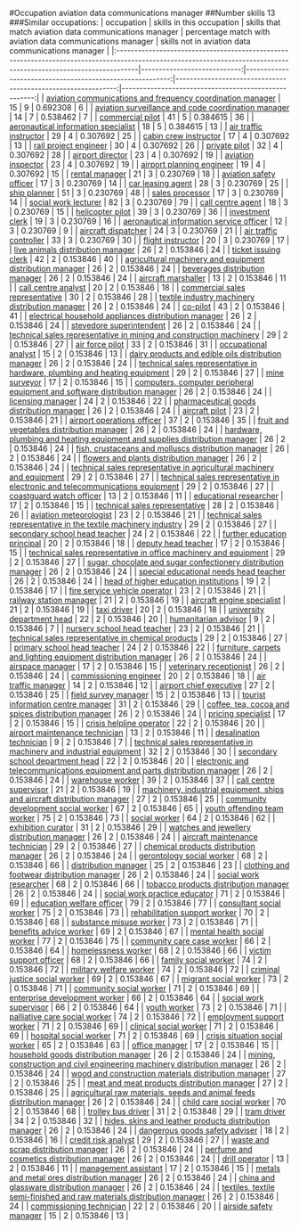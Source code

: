 #Occupation aviation data communications manager
##Number skills 13
###Similar occupations:
| occupation                                                                                                                                                        |   skills in this occupation |   skills that match aviation data communications manager |   percentage match with aviation data communications manager |   skills not in aviation data communications manager |
|:------------------------------------------------------------------------------------------------------------------------------------------------------------------|----------------------------:|---------------------------------------------------------:|-------------------------------------------------------------:|-----------------------------------------------------:|
| [aviation communications and frequency coordination manager](aviation_communications_and_frequency_coordination_manager.md)                                       |                          15 |                                                        9 |                                                     0.692308 |                                                    6 |
| [aviation surveillance and code coordination manager](aviation_surveillance_and_code_coordination_manager.md)                                                     |                          14 |                                                        7 |                                                     0.538462 |                                                    7 |
| [commercial pilot](commercial_pilot.md)                                                                                                                           |                          41 |                                                        5 |                                                     0.384615 |                                                   36 |
| [aeronautical information specialist](aeronautical_information_specialist.md)                                                                                     |                          18 |                                                        5 |                                                     0.384615 |                                                   13 |
| [air traffic instructor](air_traffic_instructor.md)                                                                                                               |                          29 |                                                        4 |                                                     0.307692 |                                                   25 |
| [cabin crew instructor](cabin_crew_instructor.md)                                                                                                                 |                          17 |                                                        4 |                                                     0.307692 |                                                   13 |
| [rail project engineer](rail_project_engineer.md)                                                                                                                 |                          30 |                                                        4 |                                                     0.307692 |                                                   26 |
| [private pilot](private_pilot.md)                                                                                                                                 |                          32 |                                                        4 |                                                     0.307692 |                                                   28 |
| [airport director](airport_director.md)                                                                                                                           |                          23 |                                                        4 |                                                     0.307692 |                                                   19 |
| [aviation inspector](aviation_inspector.md)                                                                                                                       |                          23 |                                                        4 |                                                     0.307692 |                                                   19 |
| [airport planning engineer](airport_planning_engineer.md)                                                                                                         |                          19 |                                                        4 |                                                     0.307692 |                                                   15 |
| [rental manager](rental_manager.md)                                                                                                                               |                          21 |                                                        3 |                                                     0.230769 |                                                   18 |
| [aviation safety officer](aviation_safety_officer.md)                                                                                                             |                          17 |                                                        3 |                                                     0.230769 |                                                   14 |
| [car leasing agent](car_leasing_agent.md)                                                                                                                         |                          28 |                                                        3 |                                                     0.230769 |                                                   25 |
| [ship planner](ship_planner.md)                                                                                                                                   |                          51 |                                                        3 |                                                     0.230769 |                                                   48 |
| [sales processor](sales_processor.md)                                                                                                                             |                          17 |                                                        3 |                                                     0.230769 |                                                   14 |
| [social work lecturer](social_work_lecturer.md)                                                                                                                   |                          82 |                                                        3 |                                                     0.230769 |                                                   79 |
| [call centre agent](call_centre_agent.md)                                                                                                                         |                          18 |                                                        3 |                                                     0.230769 |                                                   15 |
| [helicopter pilot](helicopter_pilot.md)                                                                                                                           |                          39 |                                                        3 |                                                     0.230769 |                                                   36 |
| [investment clerk](investment_clerk.md)                                                                                                                           |                          19 |                                                        3 |                                                     0.230769 |                                                   16 |
| [aeronautical information service officer](aeronautical_information_service_officer.md)                                                                           |                          12 |                                                        3 |                                                     0.230769 |                                                    9 |
| [aircraft dispatcher](aircraft_dispatcher.md)                                                                                                                     |                          24 |                                                        3 |                                                     0.230769 |                                                   21 |
| [air traffic controller](air_traffic_controller.md)                                                                                                               |                          33 |                                                        3 |                                                     0.230769 |                                                   30 |
| [flight instructor](flight_instructor.md)                                                                                                                         |                          20 |                                                        3 |                                                     0.230769 |                                                   17 |
| [live animals distribution manager](live_animals_distribution_manager.md)                                                                                         |                          26 |                                                        2 |                                                     0.153846 |                                                   24 |
| [ticket issuing clerk](ticket_issuing_clerk.md)                                                                                                                   |                          42 |                                                        2 |                                                     0.153846 |                                                   40 |
| [agricultural machinery and equipment distribution manager](agricultural_machinery_and_equipment_distribution_manager.md)                                         |                          26 |                                                        2 |                                                     0.153846 |                                                   24 |
| [beverages distribution manager](beverages_distribution_manager.md)                                                                                               |                          26 |                                                        2 |                                                     0.153846 |                                                   24 |
| [aircraft marshaller](aircraft_marshaller.md)                                                                                                                     |                          13 |                                                        2 |                                                     0.153846 |                                                   11 |
| [call centre analyst](call_centre_analyst.md)                                                                                                                     |                          20 |                                                        2 |                                                     0.153846 |                                                   18 |
| [commercial sales representative](commercial_sales_representative.md)                                                                                             |                          30 |                                                        2 |                                                     0.153846 |                                                   28 |
| [textile industry machinery distribution manager](textile_industry_machinery_distribution_manager.md)                                                             |                          26 |                                                        2 |                                                     0.153846 |                                                   24 |
| [co-pilot](co-pilot.md)                                                                                                                                           |                          43 |                                                        2 |                                                     0.153846 |                                                   41 |
| [electrical household appliances distribution manager](electrical_household_appliances_distribution_manager.md)                                                   |                          26 |                                                        2 |                                                     0.153846 |                                                   24 |
| [stevedore superintendent](stevedore_superintendent.md)                                                                                                           |                          26 |                                                        2 |                                                     0.153846 |                                                   24 |
| [technical sales representative in mining and construction machinery](technical_sales_representative_in_mining_and_construction_machinery.md)                     |                          29 |                                                        2 |                                                     0.153846 |                                                   27 |
| [air force pilot](air_force_pilot.md)                                                                                                                             |                          33 |                                                        2 |                                                     0.153846 |                                                   31 |
| [occupational analyst](occupational_analyst.md)                                                                                                                   |                          15 |                                                        2 |                                                     0.153846 |                                                   13 |
| [dairy products and edible oils distribution manager](dairy_products_and_edible_oils_distribution_manager.md)                                                     |                          26 |                                                        2 |                                                     0.153846 |                                                   24 |
| [technical sales representative in hardware, plumbing and heating equipment](technical_sales_representative_in_hardware,_plumbing_and_heating_equipment.md)       |                          29 |                                                        2 |                                                     0.153846 |                                                   27 |
| [mine surveyor](mine_surveyor.md)                                                                                                                                 |                          17 |                                                        2 |                                                     0.153846 |                                                   15 |
| [computers, computer peripheral equipment and software distribution manager](computers,_computer_peripheral_equipment_and_software_distribution_manager.md)       |                          26 |                                                        2 |                                                     0.153846 |                                                   24 |
| [licensing manager](licensing_manager.md)                                                                                                                         |                          24 |                                                        2 |                                                     0.153846 |                                                   22 |
| [pharmaceutical goods distribution manager](pharmaceutical_goods_distribution_manager.md)                                                                         |                          26 |                                                        2 |                                                     0.153846 |                                                   24 |
| [aircraft pilot](aircraft_pilot.md)                                                                                                                               |                          23 |                                                        2 |                                                     0.153846 |                                                   21 |
| [airport operations officer](airport_operations_officer.md)                                                                                                       |                          37 |                                                        2 |                                                     0.153846 |                                                   35 |
| [fruit and vegetables distribution manager](fruit_and_vegetables_distribution_manager.md)                                                                         |                          26 |                                                        2 |                                                     0.153846 |                                                   24 |
| [hardware, plumbing and heating equipment and supplies distribution manager](hardware,_plumbing_and_heating_equipment_and_supplies_distribution_manager.md)       |                          26 |                                                        2 |                                                     0.153846 |                                                   24 |
| [fish, crustaceans and molluscs distribution manager](fish,_crustaceans_and_molluscs_distribution_manager.md)                                                     |                          26 |                                                        2 |                                                     0.153846 |                                                   24 |
| [flowers and plants distribution manager](flowers_and_plants_distribution_manager.md)                                                                             |                          26 |                                                        2 |                                                     0.153846 |                                                   24 |
| [technical sales representative in agricultural machinery and equipment](technical_sales_representative_in_agricultural_machinery_and_equipment.md)               |                          29 |                                                        2 |                                                     0.153846 |                                                   27 |
| [technical sales representative in electronic and telecommunications equipment](technical_sales_representative_in_electronic_and_telecommunications_equipment.md) |                          29 |                                                        2 |                                                     0.153846 |                                                   27 |
| [coastguard watch officer](coastguard_watch_officer.md)                                                                                                           |                          13 |                                                        2 |                                                     0.153846 |                                                   11 |
| [educational researcher](educational_researcher.md)                                                                                                               |                          17 |                                                        2 |                                                     0.153846 |                                                   15 |
| [technical sales representative](technical_sales_representative.md)                                                                                               |                          28 |                                                        2 |                                                     0.153846 |                                                   26 |
| [aviation meteorologist](aviation_meteorologist.md)                                                                                                               |                          23 |                                                        2 |                                                     0.153846 |                                                   21 |
| [technical sales representative in the textile machinery industry](technical_sales_representative_in_the_textile_machinery_industry.md)                           |                          29 |                                                        2 |                                                     0.153846 |                                                   27 |
| [secondary school head teacher](secondary_school_head_teacher.md)                                                                                                 |                          24 |                                                        2 |                                                     0.153846 |                                                   22 |
| [further education principal](further_education_principal.md)                                                                                                     |                          20 |                                                        2 |                                                     0.153846 |                                                   18 |
| [deputy head teacher](deputy_head_teacher.md)                                                                                                                     |                          17 |                                                        2 |                                                     0.153846 |                                                   15 |
| [technical sales representative in office machinery and equipment](technical_sales_representative_in_office_machinery_and_equipment.md)                           |                          29 |                                                        2 |                                                     0.153846 |                                                   27 |
| [sugar, chocolate and sugar confectionery distribution manager](sugar,_chocolate_and_sugar_confectionery_distribution_manager.md)                                 |                          26 |                                                        2 |                                                     0.153846 |                                                   24 |
| [special educational needs head teacher](special_educational_needs_head_teacher.md)                                                                               |                          26 |                                                        2 |                                                     0.153846 |                                                   24 |
| [head of higher education institutions](head_of_higher_education_institutions.md)                                                                                 |                          19 |                                                        2 |                                                     0.153846 |                                                   17 |
| [fire service vehicle operator](fire_service_vehicle_operator.md)                                                                                                 |                          23 |                                                        2 |                                                     0.153846 |                                                   21 |
| [railway station manager](railway_station_manager.md)                                                                                                             |                          21 |                                                        2 |                                                     0.153846 |                                                   19 |
| [aircraft engine specialist](aircraft_engine_specialist.md)                                                                                                       |                          21 |                                                        2 |                                                     0.153846 |                                                   19 |
| [taxi driver](taxi_driver.md)                                                                                                                                     |                          20 |                                                        2 |                                                     0.153846 |                                                   18 |
| [university department head](university_department_head.md)                                                                                                       |                          22 |                                                        2 |                                                     0.153846 |                                                   20 |
| [humanitarian advisor](humanitarian_advisor.md)                                                                                                                   |                           9 |                                                        2 |                                                     0.153846 |                                                    7 |
| [nursery school head teacher](nursery_school_head_teacher.md)                                                                                                     |                          23 |                                                        2 |                                                     0.153846 |                                                   21 |
| [technical sales representative in chemical products](technical_sales_representative_in_chemical_products.md)                                                     |                          29 |                                                        2 |                                                     0.153846 |                                                   27 |
| [primary school head teacher](primary_school_head_teacher.md)                                                                                                     |                          24 |                                                        2 |                                                     0.153846 |                                                   22 |
| [furniture, carpets and lighting equipment distribution manager](furniture,_carpets_and_lighting_equipment_distribution_manager.md)                               |                          26 |                                                        2 |                                                     0.153846 |                                                   24 |
| [airspace manager](airspace_manager.md)                                                                                                                           |                          17 |                                                        2 |                                                     0.153846 |                                                   15 |
| [veterinary receptionist](veterinary_receptionist.md)                                                                                                             |                          26 |                                                        2 |                                                     0.153846 |                                                   24 |
| [commissioning engineer](commissioning_engineer.md)                                                                                                               |                          20 |                                                        2 |                                                     0.153846 |                                                   18 |
| [air traffic manager](air_traffic_manager.md)                                                                                                                     |                          14 |                                                        2 |                                                     0.153846 |                                                   12 |
| [airport chief executive](airport_chief_executive.md)                                                                                                             |                          27 |                                                        2 |                                                     0.153846 |                                                   25 |
| [field survey manager](field_survey_manager.md)                                                                                                                   |                          15 |                                                        2 |                                                     0.153846 |                                                   13 |
| [tourist information centre manager](tourist_information_centre_manager.md)                                                                                       |                          31 |                                                        2 |                                                     0.153846 |                                                   29 |
| [coffee, tea, cocoa and spices distribution manager](coffee,_tea,_cocoa_and_spices_distribution_manager.md)                                                       |                          26 |                                                        2 |                                                     0.153846 |                                                   24 |
| [pricing specialist](pricing_specialist.md)                                                                                                                       |                          17 |                                                        2 |                                                     0.153846 |                                                   15 |
| [crisis helpline operator](crisis_helpline_operator.md)                                                                                                           |                          22 |                                                        2 |                                                     0.153846 |                                                   20 |
| [airport maintenance technician](airport_maintenance_technician.md)                                                                                               |                          13 |                                                        2 |                                                     0.153846 |                                                   11 |
| [desalination technician](desalination_technician.md)                                                                                                             |                           9 |                                                        2 |                                                     0.153846 |                                                    7 |
| [technical sales representative in machinery and industrial equipment](technical_sales_representative_in_machinery_and_industrial_equipment.md)                   |                          32 |                                                        2 |                                                     0.153846 |                                                   30 |
| [secondary school department head](secondary_school_department_head.md)                                                                                           |                          22 |                                                        2 |                                                     0.153846 |                                                   20 |
| [electronic and telecommunications equipment and parts distribution manager](electronic_and_telecommunications_equipment_and_parts_distribution_manager.md)       |                          26 |                                                        2 |                                                     0.153846 |                                                   24 |
| [warehouse worker](warehouse_worker.md)                                                                                                                           |                          39 |                                                        2 |                                                     0.153846 |                                                   37 |
| [call centre supervisor](call_centre_supervisor.md)                                                                                                               |                          21 |                                                        2 |                                                     0.153846 |                                                   19 |
| [machinery, industrial equipment, ships and aircraft distribution manager](machinery,_industrial_equipment,_ships_and_aircraft_distribution_manager.md)           |                          27 |                                                        2 |                                                     0.153846 |                                                   25 |
| [community development social worker](community_development_social_worker.md)                                                                                     |                          67 |                                                        2 |                                                     0.153846 |                                                   65 |
| [youth offending team worker](youth_offending_team_worker.md)                                                                                                     |                          75 |                                                        2 |                                                     0.153846 |                                                   73 |
| [social worker](social_worker.md)                                                                                                                                 |                          64 |                                                        2 |                                                     0.153846 |                                                   62 |
| [exhibition curator](exhibition_curator.md)                                                                                                                       |                          31 |                                                        2 |                                                     0.153846 |                                                   29 |
| [watches and jewellery distribution manager](watches_and_jewellery_distribution_manager.md)                                                                       |                          26 |                                                        2 |                                                     0.153846 |                                                   24 |
| [aircraft maintenance technician](aircraft_maintenance_technician.md)                                                                                             |                          29 |                                                        2 |                                                     0.153846 |                                                   27 |
| [chemical products distribution manager](chemical_products_distribution_manager.md)                                                                               |                          26 |                                                        2 |                                                     0.153846 |                                                   24 |
| [gerontology social worker](gerontology_social_worker.md)                                                                                                         |                          68 |                                                        2 |                                                     0.153846 |                                                   66 |
| [distribution manager](distribution_manager.md)                                                                                                                   |                          25 |                                                        2 |                                                     0.153846 |                                                   23 |
| [clothing and footwear distribution manager](clothing_and_footwear_distribution_manager.md)                                                                       |                          26 |                                                        2 |                                                     0.153846 |                                                   24 |
| [social work researcher](social_work_researcher.md)                                                                                                               |                          68 |                                                        2 |                                                     0.153846 |                                                   66 |
| [tobacco products distribution manager](tobacco_products_distribution_manager.md)                                                                                 |                          26 |                                                        2 |                                                     0.153846 |                                                   24 |
| [social work practice educator](social_work_practice_educator.md)                                                                                                 |                          71 |                                                        2 |                                                     0.153846 |                                                   69 |
| [education welfare officer](education_welfare_officer.md)                                                                                                         |                          79 |                                                        2 |                                                     0.153846 |                                                   77 |
| [consultant social worker](consultant_social_worker.md)                                                                                                           |                          75 |                                                        2 |                                                     0.153846 |                                                   73 |
| [rehabilitation support worker](rehabilitation_support_worker.md)                                                                                                 |                          70 |                                                        2 |                                                     0.153846 |                                                   68 |
| [substance misuse worker](substance_misuse_worker.md)                                                                                                             |                          73 |                                                        2 |                                                     0.153846 |                                                   71 |
| [benefits advice worker](benefits_advice_worker.md)                                                                                                               |                          69 |                                                        2 |                                                     0.153846 |                                                   67 |
| [mental health social worker](mental_health_social_worker.md)                                                                                                     |                          77 |                                                        2 |                                                     0.153846 |                                                   75 |
| [community care case worker](community_care_case_worker.md)                                                                                                       |                          66 |                                                        2 |                                                     0.153846 |                                                   64 |
| [homelessness worker](homelessness_worker.md)                                                                                                                     |                          68 |                                                        2 |                                                     0.153846 |                                                   66 |
| [victim support officer](victim_support_officer.md)                                                                                                               |                          68 |                                                        2 |                                                     0.153846 |                                                   66 |
| [family social worker](family_social_worker.md)                                                                                                                   |                          74 |                                                        2 |                                                     0.153846 |                                                   72 |
| [military welfare worker](military_welfare_worker.md)                                                                                                             |                          74 |                                                        2 |                                                     0.153846 |                                                   72 |
| [criminal justice social worker](criminal_justice_social_worker.md)                                                                                               |                          69 |                                                        2 |                                                     0.153846 |                                                   67 |
| [migrant social worker](migrant_social_worker.md)                                                                                                                 |                          73 |                                                        2 |                                                     0.153846 |                                                   71 |
| [community social worker](community_social_worker.md)                                                                                                             |                          71 |                                                        2 |                                                     0.153846 |                                                   69 |
| [enterprise development worker](enterprise_development_worker.md)                                                                                                 |                          66 |                                                        2 |                                                     0.153846 |                                                   64 |
| [social work supervisor](social_work_supervisor.md)                                                                                                               |                          66 |                                                        2 |                                                     0.153846 |                                                   64 |
| [youth worker](youth_worker.md)                                                                                                                                   |                          73 |                                                        2 |                                                     0.153846 |                                                   71 |
| [palliative care social worker](palliative_care_social_worker.md)                                                                                                 |                          74 |                                                        2 |                                                     0.153846 |                                                   72 |
| [employment support worker](employment_support_worker.md)                                                                                                         |                          71 |                                                        2 |                                                     0.153846 |                                                   69 |
| [clinical social worker](clinical_social_worker.md)                                                                                                               |                          71 |                                                        2 |                                                     0.153846 |                                                   69 |
| [hospital social worker](hospital_social_worker.md)                                                                                                               |                          71 |                                                        2 |                                                     0.153846 |                                                   69 |
| [crisis situation social worker](crisis_situation_social_worker.md)                                                                                               |                          65 |                                                        2 |                                                     0.153846 |                                                   63 |
| [office manager](office_manager.md)                                                                                                                               |                          17 |                                                        2 |                                                     0.153846 |                                                   15 |
| [household goods distribution manager](household_goods_distribution_manager.md)                                                                                   |                          26 |                                                        2 |                                                     0.153846 |                                                   24 |
| [mining, construction and civil engineering machinery distribution manager](mining,_construction_and_civil_engineering_machinery_distribution_manager.md)         |                          26 |                                                        2 |                                                     0.153846 |                                                   24 |
| [wood and construction materials distribution manager](wood_and_construction_materials_distribution_manager.md)                                                   |                          27 |                                                        2 |                                                     0.153846 |                                                   25 |
| [meat and meat products distribution manager](meat_and_meat_products_distribution_manager.md)                                                                     |                          27 |                                                        2 |                                                     0.153846 |                                                   25 |
| [agricultural raw materials, seeds and animal feeds distribution manager](agricultural_raw_materials,_seeds_and_animal_feeds_distribution_manager.md)             |                          26 |                                                        2 |                                                     0.153846 |                                                   24 |
| [child care social worker](child_care_social_worker.md)                                                                                                           |                          70 |                                                        2 |                                                     0.153846 |                                                   68 |
| [trolley bus driver](trolley_bus_driver.md)                                                                                                                       |                          31 |                                                        2 |                                                     0.153846 |                                                   29 |
| [tram driver](tram_driver.md)                                                                                                                                     |                          34 |                                                        2 |                                                     0.153846 |                                                   32 |
| [hides, skins and leather products distribution manager](hides,_skins_and_leather_products_distribution_manager.md)                                               |                          26 |                                                        2 |                                                     0.153846 |                                                   24 |
| [dangerous goods safety adviser](dangerous_goods_safety_adviser.md)                                                                                               |                          18 |                                                        2 |                                                     0.153846 |                                                   16 |
| [credit risk analyst](credit_risk_analyst.md)                                                                                                                     |                          29 |                                                        2 |                                                     0.153846 |                                                   27 |
| [waste and scrap distribution manager](waste_and_scrap_distribution_manager.md)                                                                                   |                          26 |                                                        2 |                                                     0.153846 |                                                   24 |
| [perfume and cosmetics distribution manager](perfume_and_cosmetics_distribution_manager.md)                                                                       |                          26 |                                                        2 |                                                     0.153846 |                                                   24 |
| [drill operator](drill_operator.md)                                                                                                                               |                          13 |                                                        2 |                                                     0.153846 |                                                   11 |
| [management assistant](management_assistant.md)                                                                                                                   |                          17 |                                                        2 |                                                     0.153846 |                                                   15 |
| [metals and metal ores distribution manager](metals_and_metal_ores_distribution_manager.md)                                                                       |                          26 |                                                        2 |                                                     0.153846 |                                                   24 |
| [china and glassware distribution manager](china_and_glassware_distribution_manager.md)                                                                           |                          26 |                                                        2 |                                                     0.153846 |                                                   24 |
| [textiles, textile semi-finished and raw materials distribution manager](textiles,_textile_semi-finished_and_raw_materials_distribution_manager.md)               |                          26 |                                                        2 |                                                     0.153846 |                                                   24 |
| [commissioning technician](commissioning_technician.md)                                                                                                           |                          22 |                                                        2 |                                                     0.153846 |                                                   20 |
| [airside safety manager](airside_safety_manager.md)                                                                                                               |                          15 |                                                        2 |                                                     0.153846 |                                                   13 |
